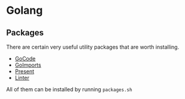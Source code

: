 # Golang

## Packages
There are certain very useful utility packages that are worth installing.

- [GoCode](https://github.com/nsf/gocode)
- [GoImports](https://godoc.org/golang.org/x/tools/cmd/goimports)
- [Present](https://godoc.org/golang.org/x/tools/present)
- [Linter](https://github.com/golang/lint)

All of them can be installed by running `packages.sh`

